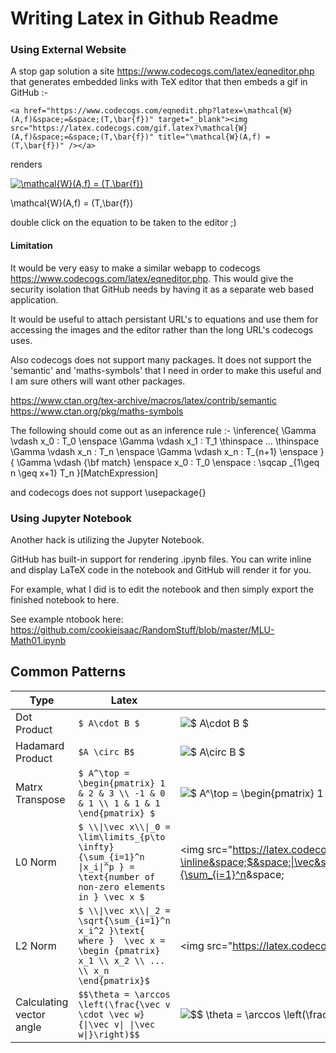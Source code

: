 # Writing Latex in Github Readme

### Using External Website
A stop gap solution a site https://www.codecogs.com/latex/eqneditor.php that generates embedded links with TeX editor that then embeds a gif in GitHub :-

`<a href="https://www.codecogs.com/eqnedit.php?latex=\mathcal{W}(A,f)&space;=&space;(T,\bar{f})" target="_blank"><img src="https://latex.codecogs.com/gif.latex?\mathcal{W}(A,f)&space;=&space;(T,\bar{f})" title="\mathcal{W}(A,f) = (T,\bar{f})" /></a>
` 

renders

<a href="https://www.codecogs.com/eqnedit.php?latex=\mathcal{W}(A,f)&space;=&space;(T,\bar{f})" target="_blank"><img src="https://latex.codecogs.com/gif.latex?\mathcal{W}(A,f)&space;=&space;(T,\bar{f})" title="\mathcal{W}(A,f) = (T,\bar{f})" /></a>

\mathcal{W}(A,f) = (T,\bar{f})

double click on the equation to be taken to the editor ;)

#### Limitation

It would be very easy to make a similar webapp to codecogs https://www.codecogs.com/latex/eqneditor.php. This would give the security isolation that GitHub needs by having it as a separate web based application.

It would be useful to attach persistant URL's to equations and use them for accessing the images and the editor rather than the long URL's codecogs uses.

Also codecogs does not support many packages. It does not support the 'semantic' and 'maths-symbols' that I need in order to make this useful and I am sure others will want other packages.

https://www.ctan.org/tex-archive/macros/latex/contrib/semantic
https://www.ctan.org/pkg/maths-symbols

The following should come out as an inference rule :-
\inference{ \Gamma \vdash x_0 : T_0 \enspace \Gamma \vdash x_1 : T_1 \thinspace ... \thinspace \Gamma \vdash x_n : T_n \enspace \Gamma \vdash x_n : T_{n+1} \enspace }{ \Gamma \vdash {\bf match} \enspace x_0 : T_0 \enspace : \sqcap _{1\geq n \geq x+1} T_n }[MatchExpression]

and codecogs does not support \usepackage{}

### Using Jupyter Notebook
Another hack is utilizing the Jupyter Notebook.

GitHub has built-in support for rendering .ipynb files. You can write inline and display LaTeX code in the notebook and GitHub will render it for you.

For example, what I did is to edit the notebook and then simply export the finished notebook to here.

See example ntobook here: https://github.com/cookieisaac/RandomStuff/blob/master/MLU-Math01.ipynb

## Common Patterns

Type | Latex | Formula 
--|--|--
Dot Product | `$ A\cdot B $` | <img src="https://latex.codecogs.com/gif.latex?\inline&space;$&space;A\cdot&space;B&space;$" title="$ A\cdot B $" />
Hadamard Product | `$A \circ B$` | <img src="https://latex.codecogs.com/gif.latex?\inline&space;$&space;A\circ&space;B&space;$" title="$ A\circ B $" />
Matrx Transpose | `$ A^\top = \begin{pmatrix} 1 & 2 & 3 \\ -1 & 0 & 1 \\ 1 & 1 & 1 \end{pmatrix} $` | <img src="https://latex.codecogs.com/gif.latex?\inline&space;$&space;A^\top&space;=&space;\begin{pmatrix}&space;1&space;&&space;2&space;&&space;3&space;\\&space;-1&space;&&space;0&space;&&space;1&space;\\&space;1&space;&&space;1&space;&&space;1&space;\end{pmatrix}&space;$" title="$ A^\top = \begin{pmatrix} 1 & 2 & 3 \\ -1 & 0 & 1 \\ 1 & 1 & 1 \end{pmatrix} $" />
L0 Norm | `$ \\\|\vec x\\\|_0 = \lim\limits_{p\to \infty} {\sum_{i=1}^n  \|x_i\|^p } = \text{number of non-zero elements in } \vec x $`| <img src="https://latex.codecogs.com/gif.latex?\inline&space;$&space;\|\vec&space;x\|_0&space;=&space;\lim\limits_{p\to&space;\infty}&space;{\sum_{i=1}^n&space;|&space;x_i&space;|^p&space;}&space;=&space;\text{number&space;of&space;non-zero&space;elements&space;in&space;}&space;\vec&space;x" title="$ \|\vec x\|_0 = \lim\limits_{p\to \infty} {\sum_{i=1}^n | x_i |^p } = \text{number of non-zero elements in } \vec x" />
L2 Norm |`$ \\\|\vec x\\\|_2 = \sqrt{\sum_{i=1}^n x_i^2 }\text{ where }  \vec x = \begin {pmatrix} x_1 \\ x_2 \\ ... \\ x_n \end{pmatrix}$` | <img src="https://latex.codecogs.com/gif.latex?\inline&space;|\vec&space;x|_2&space;=&space;\sqrt{\sum_{i=1}^n&space;x_i^2&space;}\text{&space;where&space;}&space;\vec&space;x&space;=&space;\begin&space;{pmatrix}&space;x_1&space;\\&space;x_2&space;\\&space;...&space;\\&space;x_n&space;\end{pmatrix}" title="|\vec x|_2 = \sqrt{\sum_{i=1}^n x_i^2 }\text{ where } \vec x = \begin {pmatrix} x_1 \\ x_2 \\ ... \\ x_n \end{pmatrix}" /> 
Calculating vector angle | `$$\theta = \arccos \left(\frac{\vec v \cdot \vec w}{\|\vec v\| \|\vec w\|}\right)$$` | <img src="https://latex.codecogs.com/gif.latex?\inline&space;$$&space;\theta&space;=&space;\arccos&space;\left(\frac{\vec&space;v&space;\cdot&space;\vec&space;w}{\|\vec&space;v\|&space;\|\vec&space;w\|}\right)&space;$$" title="$$ \theta = \arccos \left(\frac{\vec v \cdot \vec w}{\|\vec v\| \|\vec w\|}\right) $$" /> 




